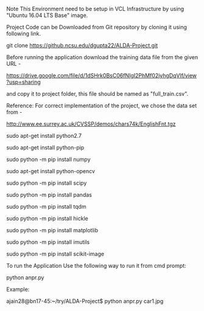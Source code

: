 Note This Environment need to be setup in VCL Infrastructure by using "Ubuntu 16.04 LTS Base" image. 

Project Code can be Downloaded from Git repository by cloning it using following link.


git clone https://github.ncsu.edu/dgupta22/ALDA-Project.git

Before running the application download the training data file from the given URL - 

https://drive.google.com/file/d/1dSHrk0BsC06fNIgI2PhMf02jyhgDqVlf/view?usp=sharing 

and copy it to project folder, this file should be named as "full_train.csv".

Reference: For correct implementation of the project, we chose the data set from - 

http://www.ee.surrey.ac.uk/CVSSP/demos/chars74k/EnglishFnt.tgz


sudo apt-get install python2.7

sudo apt-get install python-pip

sudo python -m pip install numpy

sudo apt-get install python-opencv

sudo python -m pip install scipy

sudo python -m pip install pandas

sudo python -m pip install tqdm

sudo python -m pip install hickle

sudo python -m pip install matplotlib

sudo python -m pip install imutils

sudo python -m pip install scikit-image


To run the Application Use the following way to run it from cmd prompt:

python anpr.py <car image to predict the number plate>

Example: 

ajain28@bn17-45:~/try/ALDA-Project$ python anpr.py car1.jpg
